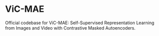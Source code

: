 # ViC-MAE
Official codebase for ViC-MAE: Self-Supervised Representation Learning from Images and Video with Contrastive Masked Autoencoders.
